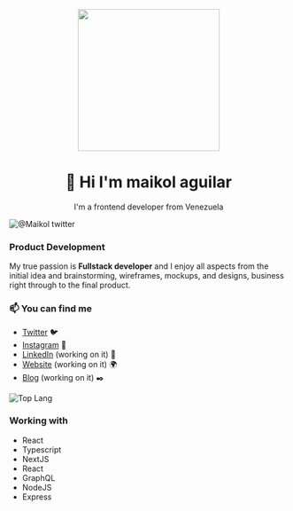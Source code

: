 <div align="center">
  <img  width=256 src='https://user-images.githubusercontent.com/66704744/197883079-c38a4209-7847-44ff-bd55-88163ba7d5cd.png'>

  <h1>👋 Hi I'm maikol aguilar </h1>
  <p>I'm a frontend developer from Venezuela</p>
</div>






![@Maikol twitter](https://img.shields.io/twitter/follow/maikolaguilar11?style=for-the-badge&color=00acee)


### Product Development

My true passion is **Fullstack developer** and I enjoy all aspects from the initial idea and brainstorming, wireframes, mockups, and designs, business right through to the final product.

### 📫 You can find me
- [Twitter](https://twitter.com/maikolaguilar11) 🐦
- [Instagram](https://instagram.com/maikol6006) 📸
- [LinkedIn](https://www.linkedin.com/in/maikol-aguilar-4927241b4) (working on it) 💼
- [Website](#) (working on it) 🌍
- [Blog](#) (working on it) ✒️


![Top Lang](https://github-readme-stats.vercel.app/api/top-langs/?username=maikCyphlock)

### Working with
- React
- Typescript 
- NextJS
- React
- GraphQL
- NodeJS
- Express
